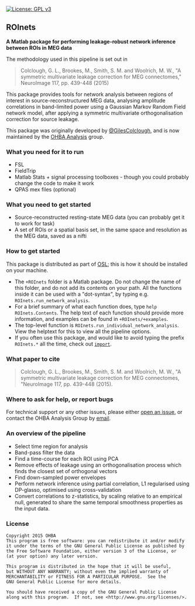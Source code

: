 
[![License: GPL v3](https://img.shields.io/badge/License-GPL%20v3-blue.svg)](https://www.gnu.org/licenses/gpl-3.0)

## ROInets

**A Matlab package for performing leakage-robust network inference between ROIs in MEG data**

The methodology used in this pipeline is set out in 

> Colclough, G. L., Brookes, M., Smith, S. M. and Woolrich, M. W., "A symmetric multivariate leakage correction for MEG connectomes," NeuroImage 117, pp. 439-448 (2015)

This package provides tools for network analysis between regions of interest
in source-reconstructured MEG data, analysing amplitude correlations in 
band-limited power using a Gaussian Markov Random Field network model, after 
applying a symmetric multivariate orthogonalisation correction for source leakage. 

This package was originally developed by [@GilesColclough](https://github.com/GilesColclough), and is now maintained by the [OHBA Analysis](https://github.com/OHBA-analysis) group.

### What you need for it to run

 - FSL
 - FieldTrip
 - Matlab Stats + signal processing toolboxes - though you could probably change the code to make it work
 - QPAS mex files (optional)

### What you need to get started

 - Source-reconstructed resting-state MEG data (you can probably get it to work for task)
 - A set of ROIs or a spatial basis set, in the same space and resolution as the MEG data, saved as a nifti

### How to get started

This package is distributed as part of [OSL](https://ohba-analysis.github.io/osl-docs/); this is how it should be installed on your machine. 

 - The `+ROInets` folder is a Matlab package. Do not change the name of this folder, and do not add its contents on your path. All the functions inside it can be used with a "dot-syntax", by typing e.g. `ROInets.run_network_analysis`.
 - For a brief summary of what each function does, type `help ROInets.Contents`. The help text of each function should provide more information, and examples can be found in `+ROInets/+examples`.
 - The top-level function is `ROInets.run_individual_network_analysis`. View the helptext for this to view all the pipeline options. 
 - If you often use this package, and would like to avoid typing the prefix `ROInets.*` all the time, check out [`import`](https://uk.mathworks.com/help/matlab/ref/import.html).

### What paper to cite

> Colclough, G. L., Brookes, M., Smith, S. M. and Woolrich, M. W., "A symmetric multivariate leakage correction for MEG connectomes, "NeuroImage 117, pp. 439-448 (2015).

### Where to ask for help, or report bugs

For technical support or any other issues, please either [open an issue](https://github.com/OHBA-analysis/MEG-ROI-nets/issues), or contact the OHBA Analysis Group by [email](mailto:mark.woolrich@ohba.ox.ac.uk).

### An overview of the pipeline

 - Select time region for analysis
 - Band-pass filter the data
 - Find a time-course for each ROI using PCA 
 - Remove effects of leakage using an orthogonalisation process which finds the closest set of orthogonal vectors
 - Find down-sampled power envelopes
 - Perform network inference using partial correlation, L1 regularised using DP-glasso, optimised using cross-validation
 - Convert correlations to z-statistics, by scaling relative to an empirical null, generated to share the same temporal smoothness properties as the input data. 

### License

```
Copyright 2015 OHBA
This program is free software: you can redistribute it and/or modify
it under the terms of the GNU General Public License as published by
the Free Software Foundation, either version 3 of the License, or
(at your option) any later version.

This program is distributed in the hope that it will be useful,
but WITHOUT ANY WARRANTY; without even the implied warranty of
MERCHANTABILITY or FITNESS FOR A PARTICULAR PURPOSE.  See the
GNU General Public License for more details.

You should have received a copy of the GNU General Public License
along with this program.  If not, see <http://www.gnu.org/licenses/>.
```
